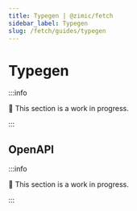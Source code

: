 ```yaml
---
title: Typegen | @zimic/fetch
sidebar_label: Typegen
slug: /fetch/guides/typegen
---
```


# Typegen

:::info

🚧 This section is a work in progress.

:::

## OpenAPI

:::info

🚧 This section is a work in progress.

:::
